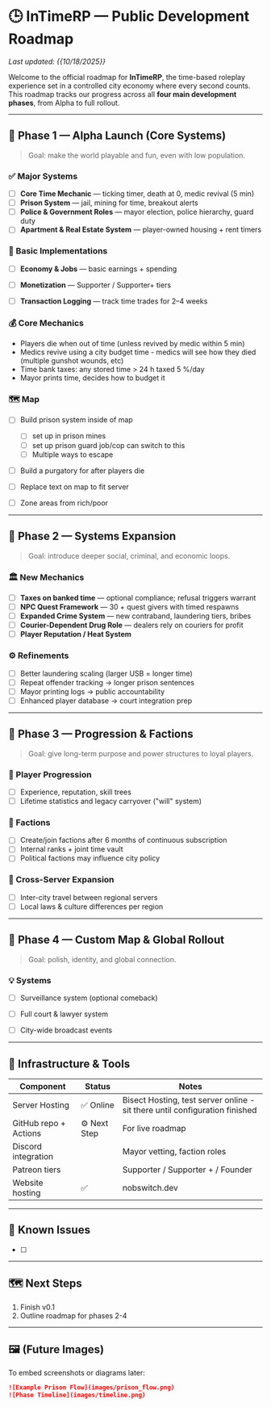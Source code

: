 # 🕒 InTimeRP — Public Development Roadmap
_Last updated: {{10/18/2025}}_

Welcome to the official roadmap for **InTimeRP**, the time-based roleplay experience set in a controlled city economy where every second counts.  
This roadmap tracks our progress across all **four main development phases**, from Alpha to full rollout.

---

## 🧩 Phase 1 — Alpha Launch (Core Systems)

> Goal: make the world playable and fun, even with low population.

### ✅ Major Systems 
- [ ] **Core Time Mechanic** — ticking timer, death at 0, medic revival (5 min)
- [ ] **Prison System** — jail, mining for time, breakout alerts
- [ ] **Police & Government Roles** — mayor election, police hierarchy, guard duty
- [ ] **Apartment & Real Estate System** — player-owned housing + rent timers

### 🧱 Basic Implementations
- [ ] **Economy & Jobs** — basic earnings + spending


- [ ] **Monetization** — Supporter / Supporter+ tiers
- [ ] **Transaction Logging** — track time trades for 2–4 weeks

### 💰 Core Mechanics
- Players die when out of time (unless revived by medic within 5 min)
- Medics revive using a city budget time - medics will see how they died (multiple gunshot wounds, etc)
- Time bank taxes: any stored time > 24 h taxed 5 %/day 
- Mayor prints time, decides how to budget it


### 🗺️ Map
- [ ] Build prison system inside of map
	- [ ] set up in prison mines
	- [ ] set up prison guard job/cop can switch to this
	- [ ] Multiple ways to escape
- [ ] Build a purgatory for after players die
- [ ] Replace text on map to fit server
- [ ] Zone areas from rich/poor







---

## 🧾 Phase 2 — Systems Expansion

> Goal: introduce deeper social, criminal, and economic loops.

### 🏛️ New Mechanics
- [ ] **Taxes on banked time** — optional compliance; refusal triggers warrant
- [ ] **NPC Quest Framework** — 30 + quest givers with timed respawns
- [ ] **Expanded Crime System** — new contraband, laundering tiers, bribes
- [ ] **Courier-Dependent Drug Role** — dealers rely on couriers for profit
- [ ] **Player Reputation / Heat System**

### ⚙️ Refinements
- [ ] Better laundering scaling (larger USB = longer time)
- [ ] Repeat offender tracking → longer prison sentences
- [ ] Mayor printing logs → public accountability
- [ ] Enhanced player database → court integration prep

---

## 🧠 Phase 3 — Progression & Factions

> Goal: give long-term purpose and power structures to loyal players.

### 🧍 Player Progression
- [ ] Experience, reputation, skill trees
- [ ] Lifetime statistics and legacy carryover ("will" system)

### 🏢 Factions
- [ ] Create/join factions after 6 months of continuous subscription  
- [ ] Internal ranks + joint time vault
- [ ] Political factions may influence city policy

### 🛫 Cross-Server Expansion
- [ ] Inter-city travel between regional servers  
- [ ] Local laws & culture differences per region

---

## 🌆 Phase 4 — Custom Map & Global Rollout

> Goal: polish, identity, and global connection.


### 💡 Systems
- [ ] Surveillance system (optional comeback)  
- [ ] Full court & lawyer system  
- [ ] City-wide broadcast events



---

## 🧰 Infrastructure & Tools

| Component             | Status       | Notes                                                                       |
| --------------------- | ------------ | --------------------------------------------------------------------------- |
| Server Hosting        | ✅ Online     | Bisect Hosting, test server online - sit there until configuration finished |
| GitHub repo + Actions | ⚙️ Next Step | For live roadmap                                                            |
| Discord integration   |              | Mayor vetting, faction roles                                                |
| Patreon tiers         |              | Supporter / Supporter + / Founder                                           |
| Website hosting       | ✅            | nobswitch.dev                                                               |

---

## 🐞 Known Issues
- [ ] 


---

## 🗺️ Next Steps
1. Finish v0.1
2. Outline roadmap for phases 2-4

---

## 🖼️ (Future Images)
To embed screenshots or diagrams later:
```markdown
![Example Prison Flow](images/prison_flow.png)
![Phase Timeline](images/timeline.png)
